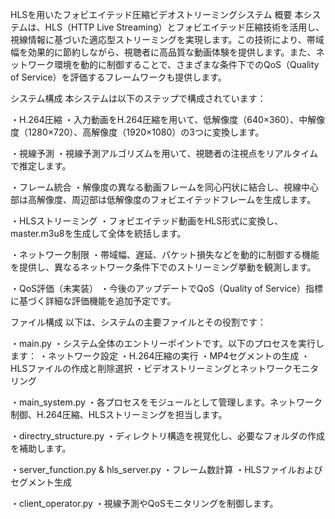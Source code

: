 HLSを用いたフォビエイテッド圧縮ビデオストリーミングシステム
概要
本システムは、HLS（HTTP Live Streaming）とフォビエイテッド圧縮技術を活用し、視線情報に基づいた適応型ストリーミングを実現します。この技術により、帯域幅を効果的に節約しながら、視聴者に高品質な動画体験を提供します。また、ネットワーク環境を動的に制御することで、さまざまな条件下でのQoS（Quality of Service）を評価するフレームワークも提供します。

システム構成
本システムは以下のステップで構成されています：

・H.264圧縮
・入力動画をH.264圧縮を用いて、低解像度（640×360）、中解像度（1280×720）、高解像度（1920×1080）の3つに変換します。

・視線予測
・視線予測アルゴリズムを用いて、視聴者の注視点をリアルタイムで推定します。

・フレーム統合
・解像度の異なる動画フレームを同心円状に結合し、視線中心部は高解像度、周辺部は低解像度のフォビエイテッドフレームを生成します。

・HLSストリーミング
・フォビエイテッド動画をHLS形式に変換し、master.m3u8を生成して全体を統括します。

・ネットワーク制限
・帯域幅、遅延、パケット損失などを動的に制御する機能を提供し、異なるネットワーク条件下でのストリーミング挙動を観測します。

・QoS評価（未実装）
・今後のアップデートでQoS（Quality of Service）指標に基づく詳細な評価機能を追加予定です。

ファイル構成
以下は、システムの主要ファイルとその役割です：

・main.py
・システム全体のエントリーポイントです。以下のプロセスを実行します：
・ネットワーク設定
・H.264圧縮の実行
・MP4セグメントの生成
・HLSファイルの作成と削除選択
・ビデオストリーミングとネットワークモニタリング

・main_system.py
・各プロセスをモジュールとして管理します。ネットワーク制御、H.264圧縮、HLSストリーミングを担当します。

・directry_structure.py
・ディレクトリ構造を視覚化し、必要なフォルダの作成を補助します。

・server_function.py & hls_server.py
・フレーム数計算
・HLSファイルおよびセグメント生成

・client_operator.py
・視線予測やQoSモニタリングを制御します。

